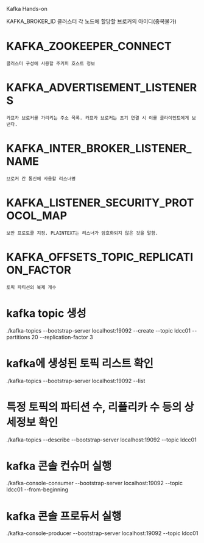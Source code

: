 Kafka Hands-on

KAFKA_BROKER_ID
    클러스터 각 노드에 할당할 브로커의 아이디(중복불가) 
# KAFKA_ZOOKEEPER_CONNECT 
    클러스터 구성에 사용할 주키퍼 호스트 정보
# KAFKA_ADVERTISEMENT_LISTENERS
    카프카 브로커를 가리키는 주소 목록. 카프카 브로커는 초기 연결 시 이를 클라이언트에게 보낸다.
# KAFKA_INTER_BROKER_LISTENER_NAME
    브로커 간 통신에 사용할 리스너명
# KAFKA_LISTENER_SECURITY_PROTOCOL_MAP
    보안 프로토콜 지정. PLAINTEXT는 리스너가 암호화되지 않은 것을 말함.
# KAFKA_OFFSETS_TOPIC_REPLICATION_FACTOR
    토픽 파티션의 복제 개수

# kafka topic 생성
./kafka-topics --bootstrap-server localhost:19092 --create --topic ldcc01 --partitions 20 --replication-factor 3

# kafka에 생성된 토픽 리스트 확인
./kafka-topics --bootstrap-server localhost:19092 --list

# 특정 토픽의 파티션 수, 리플리카 수 등의 상세정보 확인
./kafka-topics --describe --bootstrap-server localhost:19092 --topic ldcc01

# kafka 콘솔 컨슈머 실행
./kafka-console-consumer --bootstrap-server localhost:19092 --topic ldcc01 --from-beginning

# kafka 콘솔 프로듀서 실행
./kafka-console-producer --bootstrap-server localhost:19092 --topic ldcc01
